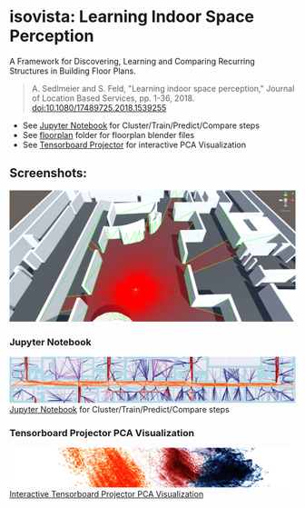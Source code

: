 # isovista: Learning Indoor Space Perception
A Framework for Discovering, Learning and Comparing Recurring Structures in Building Floor Plans.

> A. Sedlmeier and S. Feld, "Learning indoor space perception," Journal of Location Based Services, pp. 1-36, 2018. [doi:10.1080/17489725.2018.1539255](http://dx.doi.org/https://doi.org/10.1145/3274895.3274968)

- See
[Jupyter Notebook](isovista_cluster_train_predict_compare.ipynb)
for Cluster/Train/Predict/Compare steps
- See [floorplan](/floorplan) folder for floorplan blender files
- See [Tensorboard Projector](https://projector.tensorflow.org/?config=https://raw.githubusercontent.com/sedand/isovista/master/tf-projector-3426bc5/isovista_projector_config.json) for interactive PCA Visualization

## Screenshots:

![](img/tum_rays.png)

### Jupyter Notebook

![map LMU kmeans](img/map_LMU_kmeans_cut.jpg)
[Jupyter Notebook](isovista_cluster_train_predict_compare.ipynb)
for Cluster/Train/Predict/Compare steps

### Tensorboard Projector PCA Visualization
![Tensorboard Projector PCA QueensU](img/pca_LMU_kmeans.jpg)
[Interactive Tensorboard Projector PCA Visualization](https://projector.tensorflow.org/?config=https://raw.githubusercontent.com/sedand/isovista/master/tf-projector-3426bc5/isovista_projector_config.json)
